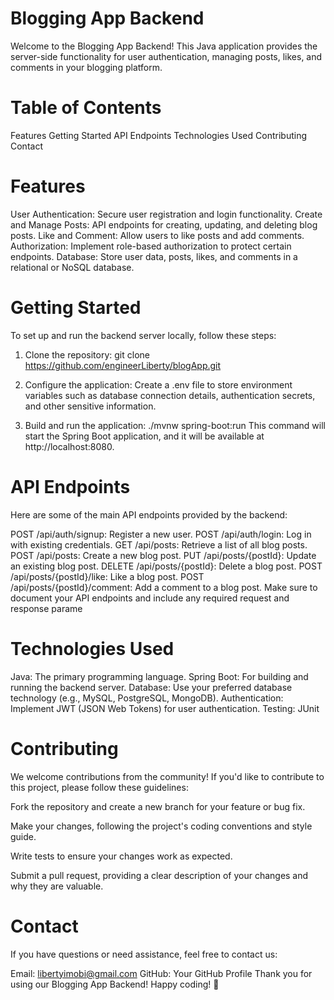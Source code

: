 # Blogging App Backend
Welcome to the Blogging App Backend! This Java application provides the server-side functionality for user authentication, managing posts, likes, and comments in your blogging platform.

# Table of Contents
Features
Getting Started
API Endpoints
Technologies Used
Contributing
Contact

# Features
User Authentication: Secure user registration and login functionality.
Create and Manage Posts: API endpoints for creating, updating, and deleting blog posts.
Like and Comment: Allow users to like posts and add comments.
Authorization: Implement role-based authorization to protect certain endpoints.
Database: Store user data, posts, likes, and comments in a relational or NoSQL database.

# Getting Started
To set up and run the backend server locally, follow these steps:

1. Clone the repository:
git clone https://github.com/engineerLiberty/blogApp.git

2. Configure the application:
Create a .env file to store environment variables such as database connection details, authentication secrets, and other sensitive information.

3. Build and run the application:
./mvnw spring-boot:run
This command will start the Spring Boot application, and it will be available at http://localhost:8080.

# API Endpoints
Here are some of the main API endpoints provided by the backend:

POST /api/auth/signup: Register a new user.
POST /api/auth/login: Log in with existing credentials.
GET /api/posts: Retrieve a list of all blog posts.
POST /api/posts: Create a new blog post.
PUT /api/posts/{postId}: Update an existing blog post.
DELETE /api/posts/{postId}: Delete a blog post.
POST /api/posts/{postId}/like: Like a blog post.
POST /api/posts/{postId}/comment: Add a comment to a blog post.
Make sure to document your API endpoints and include any required request and response parame

# Technologies Used
Java: The primary programming language.
Spring Boot: For building and running the backend server.
Database: Use your preferred database technology (e.g., MySQL, PostgreSQL, MongoDB).
Authentication: Implement JWT (JSON Web Tokens) for user authentication.
Testing: JUnit 


# Contributing
We welcome contributions from the community! If you'd like to contribute to this project, please follow these guidelines:

Fork the repository and create a new branch for your feature or bug fix.

Make your changes, following the project's coding conventions and style guide.

Write tests to ensure your changes work as expected.

Submit a pull request, providing a clear description of your changes and why they are valuable.

# Contact
If you have questions or need assistance, feel free to contact us:

Email: libertyimobi@gmail.com
GitHub: Your GitHub Profile
Thank you for using our Blogging App Backend! Happy coding! 🚀
